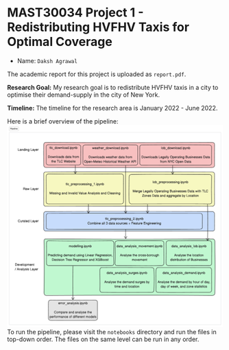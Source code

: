 # MAST30034 Project 1 - Redistributing HVFHV Taxis for Optimal Coverage
- Name: `Daksh Agrawal`

The academic report for this project is uploaded as `report.pdf`.

**Research Goal:** My research goal is to redistribute HVFHV taxis in a city to optimise their demand-supply in the city of New York.

**Timeline:** The timeline for the research area is January 2022 - June 2022.

Here is a brief overview of the pipeline:
![flow.png](extras/flow.png)
To run the pipeline, please visit the `notebooks` directory and run the files in top-down order. The files on the same level can be run in any order.